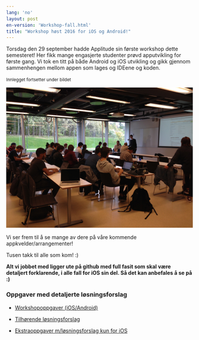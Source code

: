 ```yaml
---
lang: 'no'
layout: post
en-version: 'Workshop-fall.html'
title: "Workshop høst 2016 for iOS og Android!"
---
```


Torsdag den 29 september hadde Applitude sin første workshop dette semesteret!
Her fikk mange engasjerte studenter prøvd apputvikling for første gang. Vi tok en titt
på både Android og iOS utvikling og gikk gjennom sammenhengen mellom appen som lages og IDEene og koden.

<small>Innlegget fortsetter under bildet</small>

<img class="img-center" src="static/img/workshop_h2016.jpg">

Vi ser frem til å se mange av dere på våre kommende appkvelder/arrangementer!

Tusen takk til alle som kom! :)

<b> Alt vi jobbet med ligger ute på github med full fasit som skal
være detaljert forklarende, i alle fall for iOS sin del. Så det kan anbefales å se på :)</b>

### Oppgaver med detaljerte løsningsforslag

- <a href="https://github.com/applitude/applitude-workshop/blob/master/Oppgaver.md">Workshopoppgaver (iOS/Android)</a>

- <a href="https://github.com/applitude/applitude-workshop/tree/solution">Tilhørende løsningsforslag</a>

- <a href="https://github.com/applitude/Swift-workshop">Ekstraoppgaver m/løsningsforslag kun for iOS</a>
